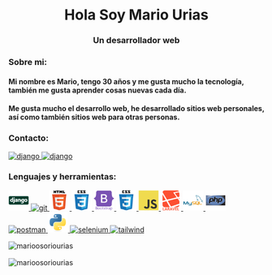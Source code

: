 


<h1 align="center">Hola Soy Mario Urias</h1>
<h3 align="center">Un desarrollador web</h3>

<h3 align="left">Sobre mi:</h3>
<p align="left"></p>

<h4>Mi nombre es Mario, tengo 30 años y me gusta mucho la tecnología, también me gusta aprender cosas nuevas cada día.</h4>
<h4>Me gusta mucho el desarrollo web, he desarrollado sitios web personales, así como también sitios web para otras personas.</h4>


<p align="left"></p>
<h3 align="left">Contacto:</h3>
<p align="left"></p>

<a href="#" target="_blank" rel="noreferrer"> 
    <img src="https://img.icons8.com/color/48/000000/linkedin.png" alt="django" width="40" height="40"/> 
</a>
<a href="#" target="_blank" rel="noreferrer"> 
    <img src="https://img.icons8.com/color/48/000000/facebook-new.png" alt="django" width="40" height="40"/> 
</a>


<h3 align="left">Lenguajes y herramientas:</h3>
<p align="left">
    <a href="https://www.djangoproject.com/" target="_blank" rel="noreferrer"> 
        <img src="https://raw.githubusercontent.com/devicons/devicon/master/icons/django/django-original.svg" alt="django" width="40" height="40"/> 
    </a> 
    <a href="https://git-scm.com/" target="_blank" rel="noreferrer">
        <img src="https://www.vectorlogo.zone/logos/git-scm/git-scm-icon.svg" alt="git" width="40" height="40"/> </a> 
    <a href="https://www.w3.org/html/" target="_blank" rel="noreferrer">
        <img src="https://raw.githubusercontent.com/devicons/devicon/master/icons/html5/html5-original-wordmark.svg" alt="html5" width="40" height="40"/> 
    </a>
    <a href="https://www.w3schools.com/css/" target="_blank" rel="noreferrer"> 
        <img src="https://raw.githubusercontent.com/devicons/devicon/master/icons/css3/css3-original-wordmark.svg" alt="css3" width="40" height="40"/> 
    </a>
    <a href="https://getbootstrap.com" target="_blank" rel="noreferrer">
        <img src="https://raw.githubusercontent.com/devicons/devicon/master/icons/bootstrap/bootstrap-plain-wordmark.svg" alt="bootstrap" width="40" height="40"/> </a> <a href="https://www.w3schools.com/css/" target="_blank" rel="noreferrer"> <img src="https://raw.githubusercontent.com/devicons/devicon/master/icons/css3/css3-original-wordmark.svg" alt="css3" width="40" height="40"/> 
    </a>
    <a href="https://developer.mozilla.org/en-US/docs/Web/JavaScript" target="_blank" rel="noreferrer"> 
        <img src="https://raw.githubusercontent.com/devicons/devicon/master/icons/javascript/javascript-original.svg" alt="javascript" width="40" height="40"/> 
    </a>
    <a href="https://laravel.com/" target="_blank" rel="noreferrer"> 
        <img src="https://raw.githubusercontent.com/devicons/devicon/master/icons/laravel/laravel-plain-wordmark.svg" alt="laravel" width="40" height="40"/> 
    </a> 
    <a href="https://www.mysql.com/" target="_blank" rel="noreferrer"> 
        <img src="https://raw.githubusercontent.com/devicons/devicon/master/icons/mysql/mysql-original-wordmark.svg" alt="mysql" width="40" height="40"/> </a> 
    <a href="https://www.php.net" target="_blank" rel="noreferrer"> 
        <img src="https://raw.githubusercontent.com/devicons/devicon/master/icons/php/php-original.svg" alt="php" width="40" height="40"/> </a> 
    <a href="https://postman.com" target="_blank" rel="noreferrer"> 
        <img src="https://www.vectorlogo.zone/logos/getpostman/getpostman-icon.svg" alt="postman" width="40" height="40"/> 
    </a> 
    <a href="https://www.python.org" target="_blank" rel="noreferrer"> 
        <img src="https://raw.githubusercontent.com/devicons/devicon/master/icons/python/python-original.svg" alt="python" width="40" height="40"/> 
    </a> 
    <a href="https://www.selenium.dev" target="_blank" rel="noreferrer"> 
        <img src="https://raw.githubusercontent.com/detain/svg-logos/780f25886640cef088af994181646db2f6b1a3f8/svg/selenium-logo.svg" alt="selenium" width="40" height="40"/> 
    </a> 
    <a href="https://tailwindcss.com/" target="_blank" rel="noreferrer"> 
        <img src="https://www.vectorlogo.zone/logos/tailwindcss/tailwindcss-icon.svg" alt="tailwind" width="40" height="40"/> 
    </a> 
</p>


<p>
    <img align="center" src="https://github-readme-stats.vercel.app/api/top-langs?username=marioosoriourias&show_icons=true&locale=en&layout=compact" alt="marioosoriourias" />
</p>



<p>
    <img align="center" src="https://github-readme-stats.vercel.app/api?username=marioosoriourias&show_icons=true&locale=en" alt="marioosoriourias" />
</p>

